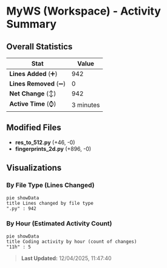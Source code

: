 # MyWS (Workspace) - Activity Summary 

## Overall Statistics

| Stat                   | Value                                                             |
| ---------------------- | ----------------------------------------------------------------- |
| **Lines Added** (➕)   | 942                                          |
| **Lines Removed** (➖) | 0                                        |
| **Net Change** (↕)    | 942                |
| **Active Time** (⌚)   | 3 minutes |


## Modified Files
- **res_to_512.py** (+46, -0)
- **fingerprints_2d.py** (+896, -0)

## Visualizations

### By File Type (Lines Changed)

```mermaid
pie showData
title Lines changed by file type
".py" : 942
```

### By Hour (Estimated Activity Count)

```mermaid
pie showData
title Coding activity by hour (count of changes)
"11h" : 5
```


> **Last Updated:** 12/04/2025, 11:47:40